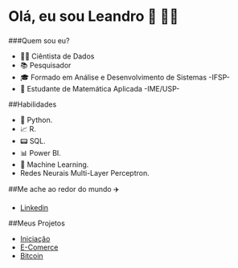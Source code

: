 # **Olá, eu sou Leandro** 👋 :man_technologist:
###


###Quem sou eu?

- :man_technologist: Ciêntista de Dados
- :books: Pesquisador
- :mortar_board:  Formado em Análise e Desenvolvimento de Sistemas -IFSP-
- :1234: Estudante de Matemática Aplicada -IME/USP-

##Habilidades
 - :snake: Python.
 - :chart_with_upwards_trend: R.
 - :pager: SQL.
 - :bar_chart: Power BI.
 - :crystal_ball: Machine Learning.
 - Redes Neurais Multi-Layer Perceptron.
 
 ##Me ache ao redor do mundo :airplane:
  - [Linkedin](https://www.linkedin.com/in/leandro-coelhos/)
  
 ##Meus Projetos
  - [Iniciação]()
  - [E-Comerce]()
  - [Bitcoin]()

